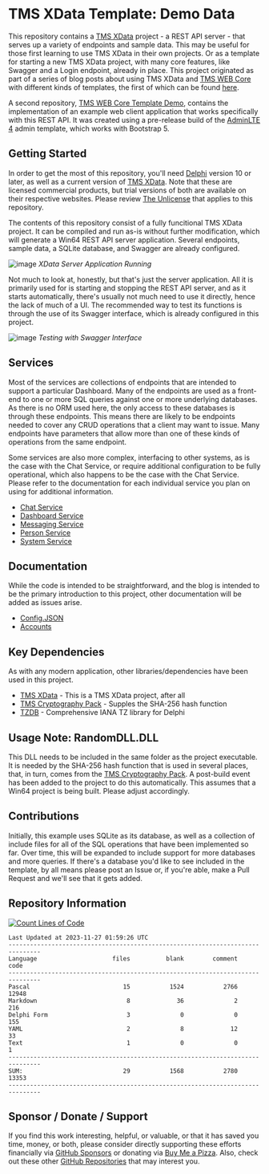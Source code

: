 # TMS XData Template: Demo Data
This repository contains a [TMS XData](https://www.tmssoftware.com/site/xdata.asp) project - a REST API server - that serves up a variety of endpoints and sample data.  This may be useful for those first learning to use TMS XData in their own projects.  Or as a template for starting a new TMS XData project, with many core features, like Swagger and a Login endpoint, already in place. This project originated as part of a series of blog posts about using TMS XData and [TMS WEB Core](https://www.tmssoftware.com/site/tmswebcore.asp) with different kinds of templates, the first of which can be found [here](https://www.tmssoftware.com/site/blog.asp?post=1068).

A second repository, [TMS WEB Core Template Demo](https://github.com/500Foods/TMS-WEB-Core-TemplateDemo), contains the implementation of an example web client application that works specifically with this REST API.  It was created using a pre-release build of the [AdminLTE 4](https://github.com/ColorlibHQ/AdminLTE/tree/v4-dev) admin template, which works with Bootstrap 5.

## Getting Started
In order to get the most of this repository, you'll need [Delphi](https://www.embarcadero.com/products/delphi) version 10 or later, as well as a current version of [TMS XData](https://www.tmssoftware.com/site/xdata.asp). Note that these are licensed commercial products, but trial versions of both are available on their respective websites.  Please review [The Unlicense](https://github.com/500Foods/TMS-XData-TemplateDemoData/blob/main/LICENSE) that applies to this repository.

The contents of this repository consist of a fully funcitional TMS XData project.  It can be compiled and run as-is without further modification, which will generate a Win64 REST API server application.  Several endpoints, sample data, a SQLite database, and Swagger are already configured.  

![image](https://user-images.githubusercontent.com/41052272/222645643-2827211b-6750-45d5-ad8e-db758ed194e6.png)
*XData Server Application Running*

Not much to look at, honestly, but that's just the server application.  All it is primarily used for is starting and stopping the REST API server, and as it starts automatically, there's usually not much need to use it directly, hence the lack of much of a UI. The recommended way to test its functions is through the use of its Swagger interface, which is already configured in this project.

![image](https://user-images.githubusercontent.com/41052272/222646739-118e88fd-e47d-4bbf-b17a-90af3499b1da.png)
*Testing with Swagger Interface*

## Services
Most of the services are collections of endpoints that are intended to support a particular Dashboard. Many of the endpoints are used as a front-end to one or more SQL queries against one or more underlying databases.  As there is no ORM used here, the only access to these databases is through these endpoints.  This means there are likely to be endpoints needed to cover any CRUD operations that a client may want to issue. Many endpoints have parameters that allow more than one of these kinds of operations from the same endpoint.

Some services are also more complex, interfacing to other systems, as is the case with the Chat Service, or require additional configuration to be fully operational, which also happens to be the case with the Chat Service.  Please refer to the documentation for each individual service you plan on using for additional information.

* [Chat Service](https://github.com/500Foods/TMS-XData-TemplateDemoData/blob/main/docs/ChatService.md)
* [Dashboard Service](https://github.com/500Foods/TMS-XData-TemplateDemoData/blob/main/docs/DashboardService.md)
* [Messaging Service](https://github.com/500Foods/TMS-XData-TemplateDemoData/blob/main/docs/MessagingService.md)
* [Person Service](https://github.com/500Foods/TMS-XData-TemplateDemoData/blob/main/docs/PersonService.md)
* [System Service](https://github.com/500Foods/TMS-XData-TemplateDemoData/blob/main/docs/SystemService.md)

## Documentation
While the code is intended to be straightforward, and the blog is intended to be the primary introduction to this project, other documentation will be added as issues arise.  
- [Config.JSON](https://github.com/500Foods/TMS-XData-TemplateDemoData/blob/main/docs/ConfigJSON.md)
- [Accounts](https://github.com/500Foods/TMS-XData-TemplateDemoData/blob/main/docs/Accounts.md)

## Key Dependencies
As with any modern application, other libraries/dependencies have been used in this project.
- [TMS XData](https://www.tmssoftware.com/site/tmswebcore.asp) - This is a TMS XData project, after all
- [TMS Cryptography Pack](https://www.tmssoftware.com/site/tmscrypto.asp) - Supples the SHA-256 hash function
- [TZDB](https://github.com/pavkam/tzdb) - Comprehensive IANA TZ library for Delphi

## Usage Note: RandomDLL.DLL
This DLL needs to be included in the same folder as the project executable. It is needed by the SHA-256 hash function that is used in several places, that, in turn, comes from the [TMS Cryptography Pack](https://www.tmssoftware.com/site/tmscrypto.asp). A post-build event has been added to the project to do this automatically.  This assumes that a Win64 project is being built.  Please adjust accordingly.

## Contributions
Initially, this example uses SQLite as its database, as well as a collection of include files for all of the SQL operations that have been implemented so far.  Over time, this will be expanded to include support for more databases and more queries.  If there's a database you'd like to see included in the template, by all means please post an Issue or, if you're able, make a Pull Request and we'll see that it gets added.

## Repository Information
[![Count Lines of Code](https://github.com/500Foods/TMS-XData-TemplateDemoData/actions/workflows/main.yml/badge.svg)](https://github.com/500Foods/TMS-XData-TemplateDemoData/actions/workflows/main.yml)
<!--CLOC-START -->
```
Last Updated at 2023-11-27 01:59:26 UTC
-------------------------------------------------------------------------------
Language                     files          blank        comment           code
-------------------------------------------------------------------------------
Pascal                          15           1524           2766          12948
Markdown                         8             36              2            216
Delphi Form                      3              0              0            155
YAML                             2              8             12             33
Text                             1              0              0              1
-------------------------------------------------------------------------------
SUM:                            29           1568           2780          13353
-------------------------------------------------------------------------------
```
<!--CLOC-END-->

## Sponsor / Donate / Support
If you find this work interesting, helpful, or valuable, or that it has saved you time, money, or both, please consider directly supporting these efforts financially via [GitHub Sponsors](https://github.com/sponsors/500Foods) or donating via [Buy Me a Pizza](https://www.buymeacoffee.com/andrewsimard500). Also, check out these other [GitHub Repositories](https://github.com/500Foods?tab=repositories&q=&sort=stargazers) that may interest you.

